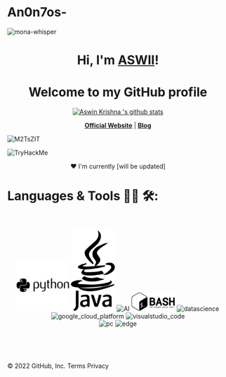# An0n7os-
![mona-whisper](https://user-images.githubusercontent.com/64751167/95435221-f0266500-096f-11eb-8070-57f6721b1857.gif)

<h1 align="center">Hi, I'm <a href="https://www.instagram.com/hack_with_vyshu">ASWII</a>!</h1>
<h1 align="center">Welcome to my GitHub profile</h1> 
<p align="center">   <a href="https://github.com/keralahacker"><img src="https://anonyimages.s3.ap-south-1.amazonaws.com/ststs.svg" alt="Aswin Krishna 's github stats"></a>
</p> 
<p align="center">   <strong><a href="https://keralahacker.github.io/">Official Website</a></strong> | <strong><a href="https://hackwithvyshu.blogspot.com/">Blog</a></strong>

![M2TsZIT](https://user-images.githubusercontent.com/64751167/91557308-e1509980-e951-11ea-9b57-695796bd82cf.gif)
</p> 
 <img src="https://tryhackme-badges.s3.amazonaws.com/hackwithvyshu.png" alt="TryHackMe">
<p align="center">❤ I'm currently [will be updated]</p> 

# Languages & Tools 👨‍💻 🛠:
</br> 
<p align="center"> 
<!-- For more icons please follow  https://github.com/MikeCodesDotNET/ColoredBadges -->
<img src="https://github.com/Xx-Ashutosh-xX/Xx-Ashutosh-xX/blob/master/assets/icons/python.png" alt="python" width="120" hight="50">
<img src="https://github.com/Xx-Ashutosh-xX/Xx-Ashutosh-xX/blob/master/assets/icons/java.png" alt="java"  width="100" hight="50">
<img src="https://github.com/Xx-Ashutosh-xX/Xx-Ashutosh-xX/blob/master/assets/icons/ai.png" alt="AI" width="90" hight="50">
<img src="https://github.com/Xx-Ashutosh-xX/Xx-Ashutosh-xX/blob/master/assets/icons/bash.png" alt="bash" width="100" hight="50">
<img src="https://github.com/Xx-Ashutosh-xX/Xx-Ashutosh-xX/blob/master/assets/icons/datascience.png" alt="datascience" width="180" hight="50">
</br>
<img src="https://github.com/Xx-Ashutosh-xX/Xx-Ashutosh-xX/blob/master/assets/icons/google_cloud_platform.png" alt="google_cloud_platform" width="270" hight="50">
<img src="https://github.com/Xx-Ashutosh-xX/Xx-Ashutosh-xX/blob/master/assets/icons/visualstudio_code.png" alt="visualstudio_code" width="240" hight="50">
</br>
<img src="https://github.com/Xx-Ashutosh-xX/Xx-Ashutosh-xX/blob/master/assets/icons/pc.png" alt="pc" width="100" hight="50">
<img src="https://github.com/Xx-Ashutosh-xX/Xx-Ashutosh-xX/blob/master/assets/icons/edge.png" alt="edge" width="100" hight="50">
</p>
</br>
</br>
</br>

<!--
**edisonlee55/edisonlee55** is a ✨ _special_ ✨ repository because its `README.md` (this file) appears on your GitHub profile. 
Here are some ideas to get you started: 
- 🔭 I’m currently working on ...
- 🌱 I’m currently learning ...
- 👯 I’m looking to collaborate on ...
- 🤔 I’m looking for help with ...
- 💬 Ask me about ...
- 📫 How to reach me: ...
- 😄 Pronouns: ...
- ⚡ Fun fact: ...
-->
© 2022 GitHub, Inc.
Terms
Privacy
